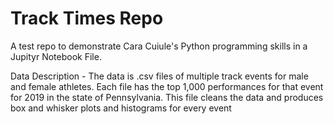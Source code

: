 # Track Times Repo
A test repo to demonstrate Cara Cuiule's Python programming skills in a Jupityr Notebook File.

Data Description - The data is .csv files of multiple track events for male and female athletes. Each file has the top 1,000 performances for that event for 2019 in the state of Pennsylvania. This file cleans the data and produces box and whisker plots and histograms for every event

